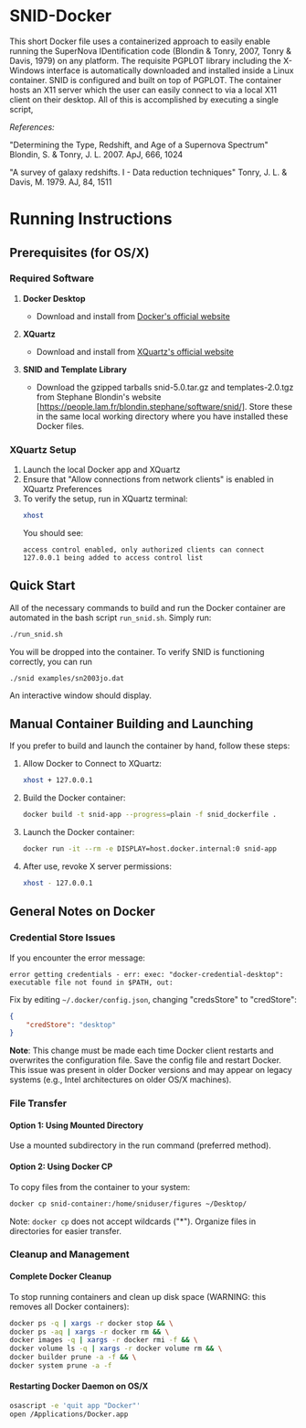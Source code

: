 # SNID-Docker

This short Docker file uses a containerized approach to easily enable running the SuperNova IDentification code (Blondin & Tonry, 2007, Tonry & Davis, 1979) on any platform. The requisite PGPLOT library including the X-Windows interface is automatically downloaded and installed inside a Linux container. SNID is configured and built on top of PGPLOT. The container hosts an X11 server which the user can easily connect to via a local X11 client on their desktop. All of this is accomplished by executing a single script,

_References:_

"Determining the Type, Redshift, and Age of a Supernova Spectrum" 
Blondin, S. & Tonry, J. L. 2007. ApJ, 666, 1024

"A survey of galaxy redshifts. I - Data reduction techniques"
Tonry, J. L. & Davis, M. 1979. AJ, 84, 1511

# Running Instructions

## Prerequisites (for OS/X)

### Required Software

1. **Docker Desktop**
   - Download and install from [Docker's official website](https://docs.docker.com/get-started/get-docker/)

2. **XQuartz**
   - Download and install from [XQuartz's official website](https://www.xquartz.org)

3. **SNID and Template Library**
   - Download the gzipped tarballs snid-5.0.tar.gz and templates-2.0.tgz from Stephane Blondin's website [https://people.lam.fr/blondin.stephane/software/snid/]. Store these in the same local working directory where you have installed these Docker files.

   
### XQuartz Setup

1. Launch the local Docker app and XQuartz
2. Ensure that "Allow connections from network clients" is enabled in XQuartz Preferences
3. To verify the setup, run in XQuartz terminal:
   ```bash
   xhost
   ```
   You should see:
   ```
   access control enabled, only authorized clients can connect
   127.0.0.1 being added to access control list
   ```

## Quick Start

All of the necessary commands to build and run the Docker container are automated in the bash script `run_snid.sh`. Simply run:
```bash
./run_snid.sh
```

You will be dropped into the container. To verify SNID is functioning correctly, you can run

```./snid examples/sn2003jo.dat ```

An interactive window should display.

## Manual Container Building and Launching

If you prefer to build and launch the container by hand, follow these steps:

1. Allow Docker to Connect to XQuartz:
   ```bash
   xhost + 127.0.0.1
   ```

2. Build the Docker container:
   ```bash
   docker build -t snid-app --progress=plain -f snid_dockerfile .
   ```

3. Launch the Docker container:
   ```bash
   docker run -it --rm -e DISPLAY=host.docker.internal:0 snid-app
   ```

4. After use, revoke X server permissions:
   ```bash
   xhost - 127.0.0.1
   ```

## General Notes on Docker

### Credential Store Issues

If you encounter the error message:
```
error getting credentials - err: exec: "docker-credential-desktop": executable file not found in $PATH, out: 
```

Fix by editing `~/.docker/config.json`, changing "credsStore" to "credStore":
```json
{
    "credStore": "desktop"
}
```

**Note**: This change must be made each time Docker client restarts and overwrites the configuration file. Save the config file and restart Docker. This issue was present in older Docker versions and may appear on legacy systems (e.g., Intel architectures on older OS/X machines).

### File Transfer

#### Option 1: Using Mounted Directory
Use a mounted subdirectory in the run command (preferred method).

#### Option 2: Using Docker CP
To copy files from the container to your system:
```bash
docker cp snid-container:/home/sniduser/figures ~/Desktop/
```
Note: `docker cp` does not accept wildcards ("*"). Organize files in directories for easier transfer.

### Cleanup and Management

#### Complete Docker Cleanup
To stop running containers and clean up disk space (WARNING: this removes all Docker containers):
```bash
docker ps -q | xargs -r docker stop && \
docker ps -aq | xargs -r docker rm && \
docker images -q | xargs -r docker rmi -f && \
docker volume ls -q | xargs -r docker volume rm && \
docker builder prune -a -f && \
docker system prune -a -f
```

#### Restarting Docker Daemon on OS/X
```bash
osascript -e 'quit app "Docker"'
open /Applications/Docker.app
```
